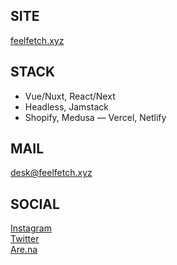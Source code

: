 ## SITE

[feelfetch.xyz](https://feelfetch.xyz)

## STACK
- Vue/Nuxt, React/Next
- Headless, Jamstack
- Shopify, Medusa
— Vercel, Netlify

## MAIL

[desk@feelfetch.xyz](mailto:desk@feelfetch.xyz)  

## SOCIAL

[Instagram](https://www.instagram.com/feelfetch)  
[Twitter](https://twitter.com/feelfetch)  
[Are.na](https://www.are.na/andrea-grasso)  
